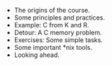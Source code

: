 * The origins of the course.
* Some principles and practices.
* Example: C from K and R.
* Detour: A C memory problem.
* Exercises: Some simple tasks.
* Some important *nix tools.
* Looking ahead.
